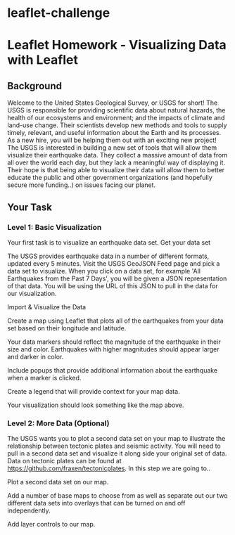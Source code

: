 # leaflet-challenge

# Leaflet Homework - Visualizing Data with Leaflet

## Background
Welcome to the United States Geological Survey, or USGS for short! The USGS is responsible for providing scientific data about natural hazards, the health of our ecosystems and environment; and the impacts of climate and land-use change. Their scientists develop new methods and tools to supply timely, relevant, and useful information about the Earth and its processes. As a new hire, you will be helping them out with an exciting new project!
The USGS is interested in building a new set of tools that will allow them visualize their earthquake data. They collect a massive amount of data from all over the world each day, but they lack a meaningful way of displaying it. Their hope is that being able to visualize their data will allow them to better educate the public and other government organizations (and hopefully secure more funding..) on issues facing our planet.

## Your Task
### Level 1: Basic Visualization

Your first task is to visualize an earthquake data set.
Get your data set

The USGS provides earthquake data in a number of different formats, updated every 5 minutes. Visit the USGS GeoJSON Feed page and pick a data set to visualize. When you click on a data set, for example 'All Earthquakes from the Past 7 Days', you will be given a JSON representation of that data. You will be using the URL of this JSON to pull in the data for our visualization.

Import & Visualize the Data

Create a map using Leaflet that plots all of the earthquakes from your data set based on their longitude and latitude.

Your data markers should reflect the magnitude of the earthquake in their size and color. Earthquakes with higher magnitudes should appear larger and darker in color.

Include popups that provide additional information about the earthquake when a marker is clicked.

Create a legend that will provide context for your map data.

Your visualization should look something like the map above.

### Level 2: More Data (Optional)

The USGS wants you to plot a second data set on your map to illustrate the relationship between tectonic plates and seismic activity. You will need to pull in a second data set and visualize it along side your original set of data. Data on tectonic plates can be found at https://github.com/fraxen/tectonicplates.
In this step we are going to..

Plot a second data set on our map.

Add a number of base maps to choose from as well as separate out our two different data sets into overlays that can be turned on and off independently.

Add layer controls to our map.

